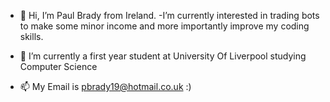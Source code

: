 - 👋 Hi, I’m Paul Brady from Ireland.
-I’m currently interested in trading bots to make some minor income and more importantly improve my coding skills.
- 🌱 I’m currently a first year student at University Of Liverpool studying Computer Science

- 📫 My Email is pbrady19@hotmail.co.uk :)
